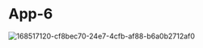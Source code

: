 # App-6
![168517120-cf8bec70-24e7-4cfb-af88-b6a0b2712af0](https://user-images.githubusercontent.com/98075789/168809699-e61cfa82-2570-4285-b435-893bd2b2f68d.png)
